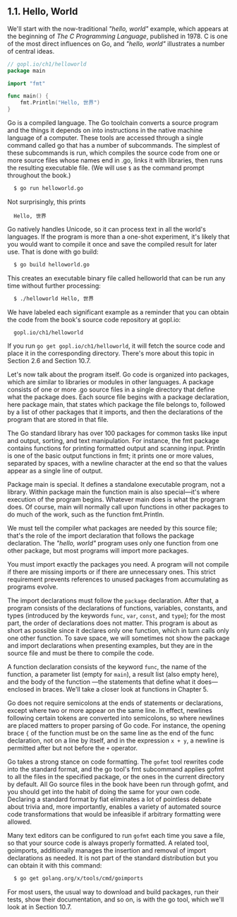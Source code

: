 ## 1.1. Hello, World
We'll start with the now-traditional *"hello, world"* example, which appears at the beginning of *The C Programming Language*, published in 1978. C is one of the most direct influences on Go, and *"hello, world"* illustrates a number of central ideas.
```go
// gopl.io/ch1/helloworld
package main

import "fmt"

func main() {
	fmt.Println("Hello, 世界")
}
```

Go is a compiled language. The Go toolchain converts a source program and the things it depends on into instructions in the native machine language of a computer. These tools are accessed through a single command called go that has a number of subcommands. The simplest of these subcommands is run, which compiles the source code from one or more source files whose names end in .go, links it with libraries, then runs the resulting executable file. (We will use `$` as the command prompt throughout the book.)
```bash
  $ go run helloworld.go
```
Not surprisingly, this prints
```
  Hello, 世界
```
Go natively handles Unicode, so it can process text in all the world's languages.
If the program is more than a one-shot experiment, it's likely that you would want to compile it once and save the compiled result for later use. That is done with go build:
```bash
  $ go build helloworld.go
```
This creates an executable binary file called helloworld that can be run any time without further processing:
```bash
  $ ./helloworld Hello, 世界
```
We have labeled each significant example as a reminder that you can obtain the code from the book's source code repository at gopl.io:
```
  gopl.io/ch1/helloworld
```
If you run `go get gopl.io/ch1/helloworld`, it will fetch the source code and place it in the corresponding directory. There's more about this topic in Section 2.6 and Section 10.7.   


Let's now talk about the program itself. Go code is organized into packages, which are similar to libraries or modules in other languages. A package consists of one or more .go source files in a single directory that define what the package does. Each source file begins with a package declaration, here package main, that states which package the file belongs to, followed by a list of other packages that it imports, and then the declarations of the program that are stored in that file.   

The Go standard library has over 100 packages for common tasks like input and output, sorting, and text manipulation. For instance, the fmt package contains functions for printing formatted output and scanning input. Println is one of the basic output functions in fmt; it prints one or more values, separated by spaces, with a newline character at the end so that the values appear as a single line of output.   

Package main is special. It defines a standalone executable program, not a library. Within package main the function main is also special—it's where execution of the program begins. Whatever main does is what the program does. Of course, main will normally call upon functions in other packages to do much of the work, such as the function fmt.Println.   

We must tell the compiler what packages are needed by this source file; that's the role of the import declaration that follows the package declaration. The *"hello, world"* program uses only one function from one other package, but most programs will import more packages.   

You must import exactly the packages you need. A program will not compile if there are missing imports or if there are unnecessary ones. This strict requirement prevents references to unused packages from accumulating as programs evolve.   

The import declarations must follow the `package` declaration. After that, a program consists of the declarations of functions, variables, constants, and types (introduced by the keywords `func`, `var`, `const`, and `type`); for the most part, the order of declarations does not matter. This program is about as short as possible since it declares only one function, which in turn calls only one other function. To save space, we will sometimes not show the package and import declarations when presenting examples, but they are in the source file and must be there to compile the code.   

A function declaration consists of the keyword `func`, the name of the function, a parameter list (empty for `main`), a result list (also empty here), and the body of the function —the statements that define what it does—enclosed in braces. We'll take a closer look at functions in Chapter 5.   

Go does not require semicolons at the ends of statements or declarations, except where two or more appear on the same line. In effect, newlines following certain tokens are converted into semicolons, so where newlines are placed matters to proper parsing of Go code. For instance, the opening brace `{` of the function must be on the same line as the end of the func declaration, not on a line by itself, and in the expression `x + y`, a newline is permitted after but not before the `+` operator.   

Go takes a strong stance on code formatting. The `gofmt` tool rewrites code into the standard format, and the go tool's fmt subcommand applies gofmt to all the files in the specified package, or the ones in the current directory by default. All Go source files in the book have been run through gofmt, and you should get into the habit of doing the same for your own code. Declaring a standard format by fiat eliminates a lot of pointless debate about trivia and, more importantly, enables a variety of automated source code transformations that would be infeasible if arbitrary formatting were allowed.   

Many text editors can be configured to run `gofmt` each time you save a file, so that your source code is always properly formatted. A related tool, goimports, additionally manages the insertion and removal of import declarations as needed. It is not part of the standard distribution but you can obtain it with this command:   
```bash
  $ go get golang.org/x/tools/cmd/goimports
```
For most users, the usual way to download and build packages, run their tests, show their documentation, and so on, is with the go tool, which we'll look at in Section 10.7.
